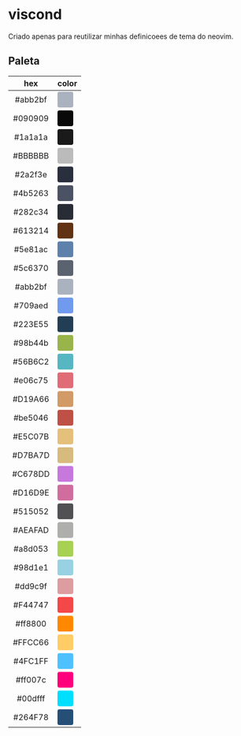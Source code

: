 # viscond

Criado apenas para reutilizar minhas definicoees de tema do neovim.

## Paleta

|   hex   |                                       color                                        |
| :-----: | :--------------------------------------------------------------------------------: |
| #abb2bf | <div style="background: #abb2bf; height: 32px; width: 32px; border-radius: 4px;" /> |
| #090909 | <div style="background: #090909; height: 32px; width: 32px; border-radius: 4px;" /> |
| #1a1a1a | <div style="background: #1a1a1a; height: 32px; width: 32px; border-radius: 4px;" /> |
| #BBBBBB | <div style="background: #BBBBBB; height: 32px; width: 32px; border-radius: 4px;" /> |
| #2a2f3e | <div style="background: #2a2f3e; height: 32px; width: 32px; border-radius: 4px;" /> |
| #4b5263 | <div style="background: #4b5263; height: 32px; width: 32px; border-radius: 4px;" /> |
| #282c34 | <div style="background: #282c34; height: 32px; width: 32px; border-radius: 4px;" /> |
| #613214 | <div style="background: #613214; height: 32px; width: 32px; border-radius: 4px;" /> |
| #5e81ac | <div style="background: #5e81ac; height: 32px; width: 32px; border-radius: 4px;" /> |
| #5c6370 | <div style="background: #5c6370; height: 32px; width: 32px; border-radius: 4px;" /> |
| #abb2bf | <div style="background: #abb2bf; height: 32px; width: 32px; border-radius: 4px;" /> |
| #709aed | <div style="background: #709aed; height: 32px; width: 32px; border-radius: 4px;" /> |
| #223E55 | <div style="background: #223E55; height: 32px; width: 32px; border-radius: 4px;" /> |
| #98b44b | <div style="background: #98b44b; height: 32px; width: 32px; border-radius: 4px;" /> |
| #56B6C2 | <div style="background: #56B6C2; height: 32px; width: 32px; border-radius: 4px;" /> |
| #e06c75 | <div style="background: #e06c75; height: 32px; width: 32px; border-radius: 4px;" /> |
| #D19A66 | <div style="background: #D19A66; height: 32px; width: 32px; border-radius: 4px;" /> |
| #be5046 | <div style="background: #be5046; height: 32px; width: 32px; border-radius: 4px;" /> |
| #E5C07B | <div style="background: #E5C07B; height: 32px; width: 32px; border-radius: 4px;" /> |
| #D7BA7D | <div style="background: #D7BA7D; height: 32px; width: 32px; border-radius: 4px;" /> |
| #C678DD | <div style="background: #C678DD; height: 32px; width: 32px; border-radius: 4px;" /> |
| #D16D9E | <div style="background: #D16D9E; height: 32px; width: 32px; border-radius: 4px;" /> |
| #515052 | <div style="background: #515052; height: 32px; width: 32px; border-radius: 4px;" /> |
| #AEAFAD | <div style="background: #AEAFAD; height: 32px; width: 32px; border-radius: 4px;" /> |
| #a8d053 | <div style="background: #a8d053; height: 32px; width: 32px; border-radius: 4px;" /> |
| #98d1e1 | <div style="background: #98d1e1; height: 32px; width: 32px; border-radius: 4px;" /> |
| #dd9c9f | <div style="background: #dd9c9f; height: 32px; width: 32px; border-radius: 4px;" /> |
| #F44747 | <div style="background: #F44747; height: 32px; width: 32px; border-radius: 4px;" /> |
| #ff8800 | <div style="background: #ff8800; height: 32px; width: 32px; border-radius: 4px;" /> |
| #FFCC66 | <div style="background: #FFCC66; height: 32px; width: 32px; border-radius: 4px;" /> |
| #4FC1FF | <div style="background: #4FC1FF; height: 32px; width: 32px; border-radius: 4px;" /> |
| #ff007c | <div style="background: #ff007c; height: 32px; width: 32px; border-radius: 4px;" /> |
| #00dfff | <div style="background: #00dfff; height: 32px; width: 32px; border-radius: 4px;" /> |
| #264F78 | <div style="background: #264F78; height: 32px; width: 32px; border-radius: 4px;" /> |
